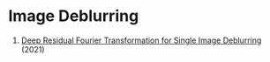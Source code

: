 # Image Deblurring
1. [Deep Residual Fourier Transformation for Single Image Deblurring](https://arxiv.org/abs/2111.11745) (2021)
